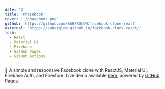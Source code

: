 ```yaml
---
date: '2'
title: 'Phasebook'
cover: './phasebook.png'
github: 'https://github.com/SABERGLOW/facebook-clone-react'
external: 'https://saberglow.github.io/facebook-clone-react/'
tech:
  - React
  - Material UI
  - Firebase
  - GitHub Pages
  - GitHub Actions
---
```


🚀 A simple and responsive Facebook clone with ReactJS, Material UI, Firebase Auth, and Firestore. Live demo available [here](https://saberglow.github.io/facebook-clone-react/), powered by [GitHub Pages](https://pages.github.com/).
